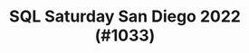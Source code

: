 ---
layout: event
title: "SQL Saturday San Diego 2022 (#1033)"
subtitle: ""
tags: ["San Diego", "California", "USA", "physical", "2022", "North America"]
thumb: /assets/img/logos/Just_icon_Color_small.png
comments: false
data: SQLSat1038
testevent: 1
---